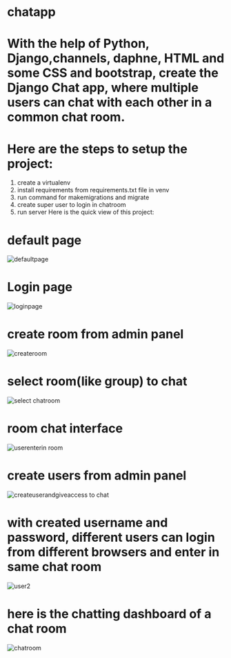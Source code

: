 # chatapp
# With the help of Python, Django,channels, daphne, HTML and some CSS and bootstrap, create the Django Chat app, where multiple users can chat with each other in a common chat room.
# Here are the steps to setup the project:
1. create a virtualenv
2. install requirements from requirements.txt file in venv
3. run command for makemigrations and migrate
4. create super user to login in chatroom
5. run server
Here is the quick view of this project:
# default page
![defaultpage](https://github.com/user-attachments/assets/e36dbf04-fa8d-4ce3-8daf-3cc2018c49b9)
# Login page
![loginpage](https://github.com/user-attachments/assets/0b2bac48-e998-4859-a00f-86575dd6d8dc)
# create room from admin panel
![createroom](https://github.com/user-attachments/assets/19f47362-3fa6-4bd8-8013-720e39e00ed7)
# select room(like group) to chat
![select chatroom](https://github.com/user-attachments/assets/77595d03-21fb-4278-924a-ac07d4c344be)
# room chat interface
![userenterin room](https://github.com/user-attachments/assets/ed6e539a-5a4c-48c1-ab32-7901482a5593)
# create users from admin panel
![createuserandgiveaccess to chat](https://github.com/user-attachments/assets/8a74fc33-85af-4f1b-b14a-f8d686f67ee7)
# with created username and password, different users can login from different browsers and enter in same chat room
![user2](https://github.com/user-attachments/assets/c2069ce8-0292-459d-a73b-b844cab3b7dd)
# here is the chatting dashboard of a chat room
![chatroom](https://github.com/user-attachments/assets/3d43836b-43de-4077-ad44-850bb3705b14)







